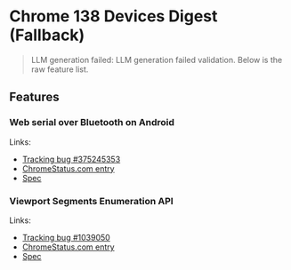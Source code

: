 # Chrome 138 Devices Digest (Fallback)
> LLM generation failed: LLM generation failed validation. Below is the raw feature list.

## Features

### Web serial over Bluetooth on Android
Links:
- [Tracking bug #375245353](https://bugs.chromium.org/p/chromium/issues/detail?id=375245353)
- [ChromeStatus.com entry](https://chromestatus.com/feature/5085754267189248)
- [Spec](https://wicg.github.io/serial/)

### Viewport Segments Enumeration API
Links:
- [Tracking bug #1039050](https://bugs.chromium.org/p/chromium/issues/detail?id=1039050)
- [ChromeStatus.com entry](https://chromestatus.com/feature/5131631321964544)
- [Spec](https://wicg.github.io/visual-viewport/)